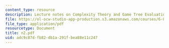 ```yaml
---
content_type: resource
description: Lecture notes on Complexity Theory and Game Tree Evaluation.
file: https://ol-ocw-studio-app-production.s3.amazonaws.com/courses/6-856j-randomized-algorithms-fall-2002/adc9c87dfb82db1a291fbea88e11c247_n2.pdf
file_type: application/pdf
resourcetype: Document
title: n2.pdf
uid: adc9c87d-fb82-db1a-291f-bea88e11c247
---
```

